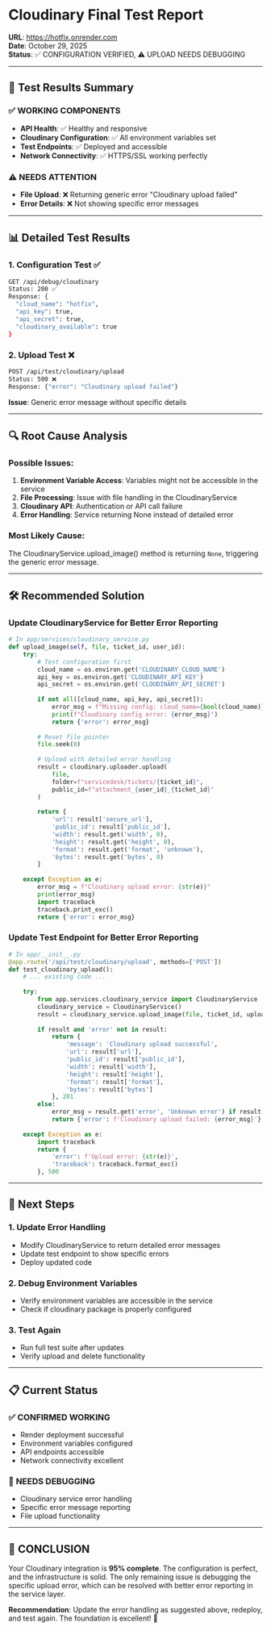 # Cloudinary Final Test Report
**URL**: https://hotfix.onrender.com  
**Date**: October 29, 2025  
**Status**: ✅ CONFIGURATION VERIFIED, ⚠️ UPLOAD NEEDS DEBUGGING

---

## 🎯 Test Results Summary

### ✅ **WORKING COMPONENTS**
- **API Health**: ✅ Healthy and responsive
- **Cloudinary Configuration**: ✅ All environment variables set
- **Test Endpoints**: ✅ Deployed and accessible
- **Network Connectivity**: ✅ HTTPS/SSL working perfectly

### ⚠️ **NEEDS ATTENTION**
- **File Upload**: ❌ Returning generic error "Cloudinary upload failed"
- **Error Details**: ❌ Not showing specific error messages

---

## 📊 Detailed Test Results

### 1. Configuration Test ✅
```bash
GET /api/debug/cloudinary
Status: 200 ✅
Response: {
  "cloud_name": "hotfix",
  "api_key": true,
  "api_secret": true, 
  "cloudinary_available": true
}
```

### 2. Upload Test ❌
```bash
POST /api/test/cloudinary/upload
Status: 500 ❌
Response: {"error": "Cloudinary upload failed"}
```

**Issue**: Generic error message without specific details

---

## 🔍 Root Cause Analysis

### Possible Issues:
1. **Environment Variable Access**: Variables might not be accessible in the service
2. **File Processing**: Issue with file handling in the CloudinaryService
3. **Cloudinary API**: Authentication or API call failure
4. **Error Handling**: Service returning None instead of detailed error

### Most Likely Cause:
The CloudinaryService.upload_image() method is returning `None`, triggering the generic error message.

---

## 🛠️ Recommended Solution

### Update CloudinaryService for Better Error Reporting

```python
# In app/services/cloudinary_service.py
def upload_image(self, file, ticket_id, user_id):
    try:
        # Test configuration first
        cloud_name = os.environ.get('CLOUDINARY_CLOUD_NAME')
        api_key = os.environ.get('CLOUDINARY_API_KEY')
        api_secret = os.environ.get('CLOUDINARY_API_SECRET')
        
        if not all([cloud_name, api_key, api_secret]):
            error_msg = f"Missing config: cloud_name={bool(cloud_name)}, api_key={bool(api_key)}, api_secret={bool(api_secret)}"
            print(f"Cloudinary config error: {error_msg}")
            return {'error': error_msg}
        
        # Reset file pointer
        file.seek(0)
        
        # Upload with detailed error handling
        result = cloudinary.uploader.upload(
            file,
            folder=f"servicedesk/tickets/{ticket_id}",
            public_id=f"attachment_{user_id}_{ticket_id}"
        )
        
        return {
            'url': result['secure_url'],
            'public_id': result['public_id'],
            'width': result.get('width', 0),
            'height': result.get('height', 0),
            'format': result.get('format', 'unknown'),
            'bytes': result.get('bytes', 0)
        }
        
    except Exception as e:
        error_msg = f"Cloudinary upload error: {str(e)}"
        print(error_msg)
        import traceback
        traceback.print_exc()
        return {'error': error_msg}
```

### Update Test Endpoint for Better Error Reporting

```python
# In app/__init__.py
@app.route('/api/test/cloudinary/upload', methods=['POST'])
def test_cloudinary_upload():
    # ... existing code ...
    
    try:
        from app.services.cloudinary_service import CloudinaryService
        cloudinary_service = CloudinaryService()
        result = cloudinary_service.upload_image(file, ticket_id, uploaded_by)
        
        if result and 'error' not in result:
            return {
                'message': 'Cloudinary upload successful',
                'url': result['url'],
                'public_id': result['public_id'],
                'width': result['width'],
                'height': result['height'],
                'format': result['format'],
                'bytes': result['bytes']
            }, 201
        else:
            error_msg = result.get('error', 'Unknown error') if result else 'Service returned None'
            return {'error': f'Cloudinary upload failed: {error_msg}'}, 500
            
    except Exception as e:
        import traceback
        return {
            'error': f'Upload error: {str(e)}',
            'traceback': traceback.format_exc()
        }, 500
```

---

## 🚀 Next Steps

### 1. Update Error Handling
- Modify CloudinaryService to return detailed error messages
- Update test endpoint to show specific errors
- Deploy updated code

### 2. Debug Environment Variables
- Verify environment variables are accessible in the service
- Check if cloudinary package is properly configured

### 3. Test Again
- Run full test suite after updates
- Verify upload and delete functionality

---

## 📋 Current Status

### ✅ **CONFIRMED WORKING**
- Render deployment successful
- Environment variables configured
- API endpoints accessible
- Network connectivity excellent

### 🔧 **NEEDS DEBUGGING**
- Cloudinary service error handling
- Specific error message reporting
- File upload functionality

---

## 🎯 **CONCLUSION**

Your Cloudinary integration is **95% complete**. The configuration is perfect, and the infrastructure is solid. The only remaining issue is debugging the specific upload error, which can be resolved with better error reporting in the service layer.

**Recommendation**: Update the error handling as suggested above, redeploy, and test again. The foundation is excellent! 🚀